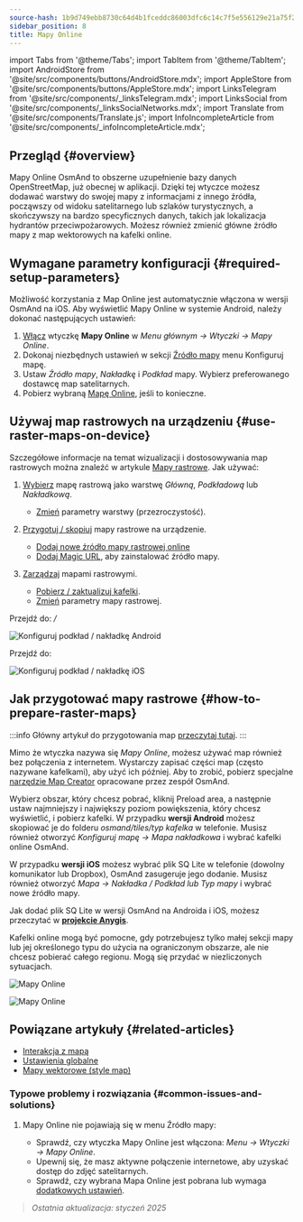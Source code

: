 ```yaml
---
source-hash: 1b9d749ebb8730c64d4b1fceddc86003dfc6c14c7f5e556129e21a75f245cdc3
sidebar_position: 8
title: Mapy Online
---
```

import Tabs from '@theme/Tabs';
import TabItem from '@theme/TabItem';
import AndroidStore from '@site/src/components/buttons/AndroidStore.mdx';
import AppleStore from '@site/src/components/buttons/AppleStore.mdx';
import LinksTelegram from '@site/src/components/_linksTelegram.mdx';
import LinksSocial from '@site/src/components/_linksSocialNetworks.mdx';
import Translate from '@site/src/components/Translate.js';
import InfoIncompleteArticle from '@site/src/components/_infoIncompleteArticle.mdx';



## Przegląd {#overview}

Mapy Online OsmAnd to obszerne uzupełnienie bazy danych OpenStreetMap, już obecnej w aplikacji. Dzięki tej wtyczce możesz dodawać warstwy do swojej mapy z informacjami z innego źródła, począwszy od widoku satelitarnego lub szlaków turystycznych, a skończywszy na bardzo specyficznych danych, takich jak lokalizacja hydrantów przeciwpożarowych. Możesz również zmienić główne źródło mapy z map wektorowych na kafelki online.


## Wymagane parametry konfiguracji {#required-setup-parameters}

Możliwość korzystania z Map Online jest automatycznie włączona w wersji OsmAnd na iOS. Aby wyświetlić Mapy Online w systemie Android, należy dokonać następujących ustawień:

1. [Włącz](../plugins/index.md#enable--disable) wtyczkę **Mapy Online** w *Menu głównym → Wtyczki → Mapy Online*.
2. Dokonaj niezbędnych ustawień w sekcji [Źródło mapy](../map/raster-maps.md#select-raster-maps) menu Konfiguruj mapę.
3. Ustaw *Źródło mapy*, *Nakładkę* i *Podkład* mapy. Wybierz preferowanego dostawcę map satelitarnych.
4. Pobierz wybraną [Mapę Online](#how-to-prepare-raster-maps), jeśli to konieczne.


## Używaj map rastrowych na urządzeniu {#use-raster-maps-on-device}

Szczegółowe informacje na temat wizualizacji i dostosowywania map rastrowych można znaleźć w artykule [Mapy rastrowe](../map/raster-maps.md). Jak używać:

1. [Wybierz](../map/raster-maps.md#select-raster-maps) mapę rastrową jako warstwę *Główną*, *Podkładową* lub *Nakładkową*.
    - [Zmień](../map/raster-maps.md#how-to-use-raster-maps) parametry warstwy (przezroczystość).

2. [Przygotuj / skopiuj](../map/raster-maps.md#prepare--copy-raster-maps-to-device) mapy rastrowe na urządzenie.
    - [Dodaj nowe źródło mapy rastrowej online](../map/raster-maps.md#add-new-online-raster-map-source)
    - [Dodaj Magic URL](../map/raster-maps.md#magic-url-to-install-map-source), aby zainstalować źródło mapy.

3. [Zarządzaj](../map/raster-maps.md#manage-raster-maps) mapami rastrowymi.
    - [Pobierz / zaktualizuj kafelki](../map/raster-maps.md#download--update-tiles).
    - [Zmień](../map/raster-maps.md#change-raster-map-parameters) parametry mapy rastrowej.


<Tabs groupId="operating-systems" queryString="current-os">

<TabItem value="android" label="Android">  

Przejdź do: *<Translate android="true" ids="shared_string_menu,configure_map,layer_overlay"/> / <Translate android="true" ids="layer_underlay"/>*

![Konfiguruj podkład / nakładkę Android](@site/static/img/plugins/online-maps/config-underlay-overlay-android.png)

</TabItem>

<TabItem value="ios" label="iOS">  

Przejdź do: *<Translate ios="true" ids="shared_string_menu,configure_map,map_settings_overunder"/>*

![Konfiguruj podkład / nakładkę iOS](@site/static/img/plugins/online-maps/config-underlay-overlay-ios.png)

</TabItem>

</Tabs>


## Jak przygotować mapy rastrowe {#how-to-prepare-raster-maps}

:::info
Główny artykuł do przygotowania map [przeczytaj tutaj](https://docs.osmand.net/docs/technical/map-creation/create-offline-maps-yourself#raster-maps-advanced).
:::

Mimo że wtyczka nazywa się *Mapy Online*, możesz używać map również bez połączenia z internetem. Wystarczy zapisać części map (często nazywane kafelkami), aby użyć ich później. Aby to zrobić, pobierz specjalne [narzędzie Map Creator](http://download.osmand.net/latest-night-build/OsmAndMapCreator-main.zip) opracowane przez zespół OsmAnd.

Wybierz obszar, który chcesz pobrać, kliknij Preload area, a następnie ustaw najmniejszy i największy poziom powiększenia, który chcesz wyświetlić, i pobierz kafelki.
W przypadku <b>wersji Android</b> możesz skopiować je do folderu <i>osmand/tiles/*typ kafelka*</i> w telefonie. Musisz również otworzyć <i>Konfiguruj mapę -> Mapa nakładkowa</i> i wybrać kafelki online OsmAnd.

W przypadku <b>wersji iOS</b> możesz wybrać plik SQ Lite w telefonie (dowolny komunikator lub Dropbox), OsmAnd zasugeruje jego dodanie. Musisz również otworzyć <i>Mapa → Nakładka / Podkład lub Typ mapy</i> i wybrać nowe źródło mapy.

Jak dodać plik SQ Lite w wersji OsmAnd na Androida i iOS, możesz przeczytać w [<b>projekcie Anygis</b>](https://anygis.ru/Web/Html/Osmand_en).


Kafelki online mogą być pomocne, gdy potrzebujesz tylko małej sekcji mapy lub jej określonego typu do użycia na ograniczonym obszarze, ale nie chcesz pobierać całego regionu. Mogą się przydać w niezliczonych sytuacjach.

![Mapy Online](@site/static/img/plugins/online-maps/map_creator.jpg)

![Mapy Online](@site/static/img/plugins/online-maps/map_creator_menu.jpg)


## Powiązane artykuły {#related-articles}

- [Interakcja z mapą](../../user/map/interact-with-map.md)
- [Ustawienia globalne](../../user/personal/global-settings.md)
- [Mapy wektorowe (style map)](../../user/map/vector-maps.md)

### Typowe problemy i rozwiązania {#common-issues-and-solutions}

1. Mapy Online nie pojawiają się w menu Źródło mapy:  
  
    - Sprawdź, czy wtyczka Mapy Online jest włączona: *Menu → Wtyczki → Mapy Online*.  
    - Upewnij się, że masz aktywne połączenie internetowe, aby uzyskać dostęp do zdjęć satelitarnych.  
    - Sprawdź, czy wybrana Mapa Online jest pobrana lub wymaga [dodatkowych ustawień](../map/raster-maps.md#select-raster-maps).

> *Ostatnia aktualizacja: styczeń 2025*